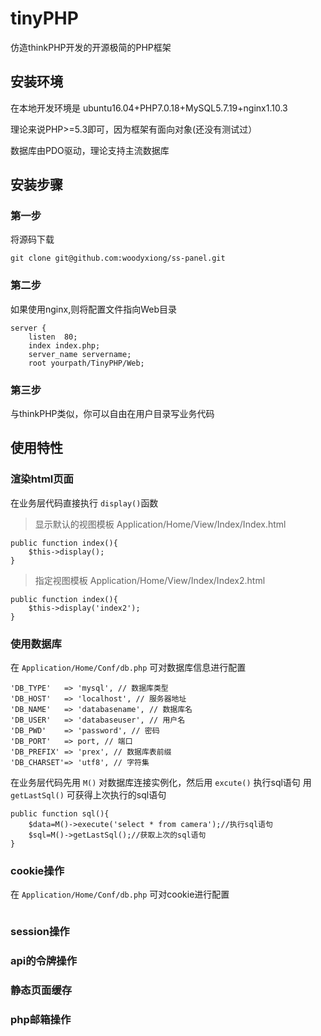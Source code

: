 # tinyPHP

仿造thinkPHP开发的开源极简的PHP框架

## 安装环境
在本地开发环境是 ubuntu16.04+PHP7.0.18+MySQL5.7.19+nginx1.10.3

理论来说PHP>=5.3即可，因为框架有面向对象(还没有测试过）

数据库由PDO驱动，理论支持主流数据库

## 安装步骤
### 第一步
将源码下载
```
git clone git@github.com:woodyxiong/ss-panel.git
```

### 第二步

如果使用nginx,则将配置文件指向Web目录
```
server {
    listen	80;
    index index.php;
    server_name servername;
	root yourpath/TinyPHP/Web;
```

### 第三步

与thinkPHP类似，你可以自由在用户目录写业务代码

## 使用特性

### 渲染html页面

在业务层代码直接执行 `display()`函数
> 显示默认的视图模板
> Application/Home/View/Index/Index.html

```
public function index(){
    $this->display();
}
```
> 指定视图模板 Application/Home/View/Index/Index2.html

```
public function index(){
    $this->display('index2');
}
```

### 使用数据库
在 `Application/Home/Conf/db.php` 可对数据库信息进行配置
```
'DB_TYPE'   => 'mysql', // 数据库类型
'DB_HOST'   => 'localhost', // 服务器地址
'DB_NAME'   => 'databasename', // 数据库名
'DB_USER'   => 'databaseuser', // 用户名
'DB_PWD'    => 'password', // 密码
'DB_PORT'   => port, // 端口
'DB_PREFIX' => 'prex', // 数据库表前缀
'DB_CHARSET'=> 'utf8', // 字符集
```

在业务层代码先用 `M()` 对数据库连接实例化，然后用 `excute()` 执行sql语句
用 `getLastSql()` 可获得上次执行的sql语句
```
public function sql(){
    $data=M()->execute('select * from camera');//执行sql语句
    $sql=M()->getLastSql();//获取上次的sql语句
}
```

### cookie操作
在 `Application/Home/Conf/db.php` 可对cookie进行配置
```

```

### session操作

### api的令牌操作

### 静态页面缓存

### php邮箱操作
